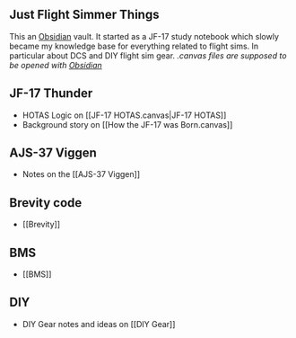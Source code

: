 ## Just Flight Simmer Things
This an [Obsidian](https://obsidian.md/) vault. 
It started as a JF-17 study notebook which slowly became my knowledge base for everything related to flight sims. In particular about DCS and DIY flight sim gear. 
*.canvas files are supposed to be opened with [Obsidian](https://obsidian.md/)*
## JF-17 Thunder
- HOTAS Logic on [[JF-17 HOTAS.canvas|JF-17 HOTAS]]
- Background story on [[How the JF-17 was Born.canvas]]
## AJS-37 Viggen
- Notes on the [[AJS-37 Viggen]]
## Brevity code
- [[Brevity]]
## BMS
- [[BMS]]
## DIY
- DIY Gear notes and ideas on [[DIY Gear]]